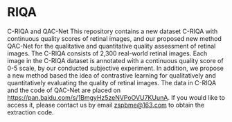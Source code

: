 # RIQA
C-RIQA and QAC-Net
This repository contains a new dataset C-RIQA with continuous quality scores of retinal images, and our proposed new method QAC-Net for the qualitative and quantitative quality assessment of retinal images. The C-RIQA consists of 2,300 real-world retinal images. Each image in the C-RIQA dataset is annotated with a continuous quality score of 0-5 scale, by our conducted subjective experiment. In addition, we propose a new method based the idea of contrastive learning for qualitatively and quantitatively evaluating the quality of retinal images. The data in C-RIQA and the code of QAC-Net are placed on https://pan.baidu.com/s/1BmgyHz5zeNVPoOVU7KUunA. If you would like to access it, please contact us by email zspbme@163.com to obtain the extraction code.
